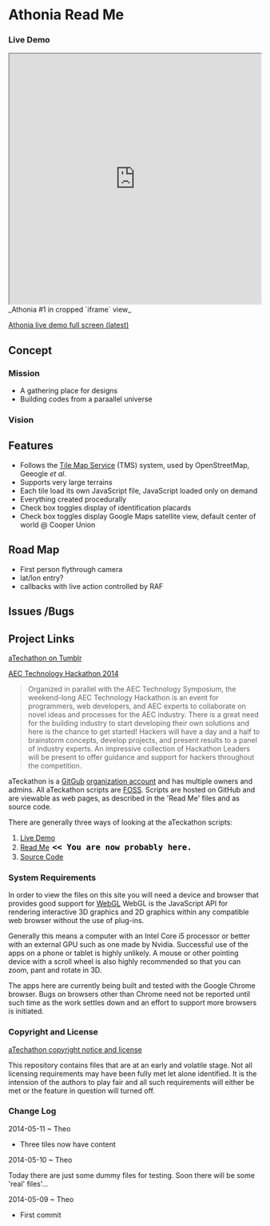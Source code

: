 Athonia Read Me
====

### Live Demo

<iframe src="http://atechathon.github.io/athonia/latest/" width=100% height=500px class='overview' >
There is an `iframe` here. It is not visible when viewed on github.com/atechathon. To view, please go to atechathon.github.io. See 'Project Links' just below.
</iframe>
_Athonia #1 in cropped `iframe` view_

[Athonia live demo full screen (latest)]( http://atechathon.github.io/athonia/latest/ )


## Concept

### Mission  
<!-- a statement of a rationale, applicable now as well as in the future -->

* A gathering place for designs
* Building codes from a paraallel universe

### Vision  
<!--  a descriptive picture of a desired future state -->



## Features

* Follows the [Tile Map Service]( http://en.wikipedia.org/wiki/Tile_Map_Service) (TMS) system, used by OpenStreetMap, Geeogle _et al_.
* Supports very large terrains
* Each tile load its own JavaScript file, JavaScript loaded only on demand
* Everything created procedurally
* Check box toggles display of identification placards
* Check box toggles display Google Maps satellite view, default center of world @ Cooper Union


## Road Map

* First person flythrough camera
* lat/lon entry?
* callbacks with live action controlled by RAF

## Issues /Bugs


## Project Links

[aTechathon on Tumblr]( http://atechathon.tumblr.com/ )



[AEC Technology Hackathon 2014 ]( https://www.hackerleague.org/hackathons/aec-technology-hackathon-2014/ )

> Organized in parallel with the AEC Technology Symposium, the weekend-long AEC Technology Hackathon is an event for programmers, web developers, and AEC experts to collaborate on novel ideas and processes for the AEC industry. There is a great need for the building industry to start developing their own solutions and here is the chance to get started! Hackers will have a day and a half to brainstorm concepts, develop projects, and present results to a panel of industry experts. An impressive collection of Hackathon Leaders will be present to offer guidance and support for hackers throughout the competition.

aTeckathon is a [GitGub]( http://github.com) [organization account]( https://help.github.com/articles/what-s-the-difference-between-user-and-organization-accounts ) and has multiple owners and admins. 
All aTeckathon scripts are [FOSS]( https://en.wikipedia.org/wiki/Free_and_open-source_software ).
Scripts are hosted on GitHub and are viewable as web pages, as described in the 'Read Me' files and as source code.

There are generally three ways of looking at the aTeckathon scripts:

1. [Live Demo]( http://atechathon.github.io/athonia/latest/ )  
2. [Read Me]( http://ateckathon.github.io/athonia/ "view the files as apps." ) <input value="<< You are now probably here." size=28 style="font:bold 12pt monospace;border-width:0;" >   
3. [Source Code]( https://github.com/aTechathon/atechathon.github.io/tree/master/athonia "View the files as source code." ) <scan style=display:none ><< You are now probably here.</scan>  

### System Requirements

In order to view the files on this site you will need a device and browser that provides good support for [WebGL](http://get.webgl.org/)
WebGL is the JavaScript API for rendering interactive 3D graphics and 2D graphics within any compatible web browser without the use of plug-ins. 

Generally this means a computer with an Intel Core i5 processor or better with an external GPU such as one made by Nvidia. 
Successful use of the apps on a phone or tablet is highly unlikely. 
A mouse or other pointing device with a scroll wheel is also highly recommended so that you can zoom, pant and rotate in 3D.
 
The apps here are currently being built and tested with the Google Chrome browser. 
Bugs on browsers other than Chrome need not be reported until such time as the work settles down and an effort to support more browsers is initiated.



### Copyright and License

[aTechathon copyright notice and license]( https://github.com/atechathon/atechathon.github.io/blob/master/atechathon-copyright-and-mit-license.md )

This repository contains files that are  at an early and volatile stage. Not all licensing requirements may have been fully met let alone identified. It is the intension of the authors to play fair and all such requirements will either be met or the feature in question will turned off.

### Change Log

2014-05-11 ~ Theo

* Three tiles now have content

2014-05-10 ~ Theo

Today there are just some dummy files for testing. Soon there will be some 'real' files'...

2014-05-09 ~ Theo

* First commit




